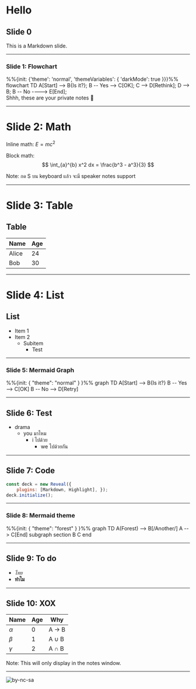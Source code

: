 # Hello
## Slide 0

This is a Markdown slide.

---

<section>
    <h3>Slide 1: Flowchart</h3>
        <div class="mermaid">
        %%{init: {'theme': 'normal', 'themeVariables': { 'darkMode': true }}}%%
        flowchart TD
			A[Start] --> B{Is it?};
            B -- Yes --> C[OK];
            C --> D[Rethink];
            D --> B;
            B -- No ----> E[End];
        </div>
		<aside class="notes">
			Shhh, these are your private notes 📝
		 </aside>
</section>

---

# Slide 2: Math

Inline math: $E = mc^2$

Block math:
$$
\int_{a}^{b} x^2 dx = \frac{b^3 - a^3}{3}
$$

Note:
กด  S บน  keyboard แล้ว จะมี speaker notes support 

---

# Slide 3: Table 
## Table

| Name   | Age |
|--------|-----|
| Alice  | 24  |
| Bob    | 30  |

---

# Slide 4: List
## List

- Item 1
- Item 2
  - Subitem
	- Test

---

<section>
<h3>Slide 5: Mermaid Graph</h3><div class="mermaid">
%%{init: { "theme": "normal" } }%%
graph TD
  A[Start] --> B{Is it?}
  B -- Yes --> C[OK]
  B -- No --> D[Retry]
</div>
</section>

---

## Slide 6: Test

- drama
	- you มาไหม
		- i ไปด้วย
			- we ไปด้วยกัน

---

## Slide 7: Code

```js
const deck = new Reveal({ 
	plugins: [Markdown, Highlight], }); 
deck.initialize(); 
```

---

<section>
<h3>Slide 8: Mermaid theme</h3>
<div class="mermaid">
%%{init: { "theme": "forest" } }%%
graph TD
	A(Forest) --> B[/Another/]
	A --> C[End]
	  subgraph section
	  B
	  C
	  end      
</div>
</section>

---

## Slide 9:  To do 
-  *ไทย*
- **ทำไม**

---

## Slide 10: XOX
|  Name      | Age |  Why      |
|------------|-----|-----------|
| $\alpha$   |  0  | A $\to$ B |
| $\beta$    |  1  | A $\cup$ B|
| $\gamma$   |  2  | A $\cap$ B|

Note:
This will only display in the notes window.

---

![by-nc-sa](https://mirrors.creativecommons.org/presskit/buttons/88x31/png/by-nc-sa.png)